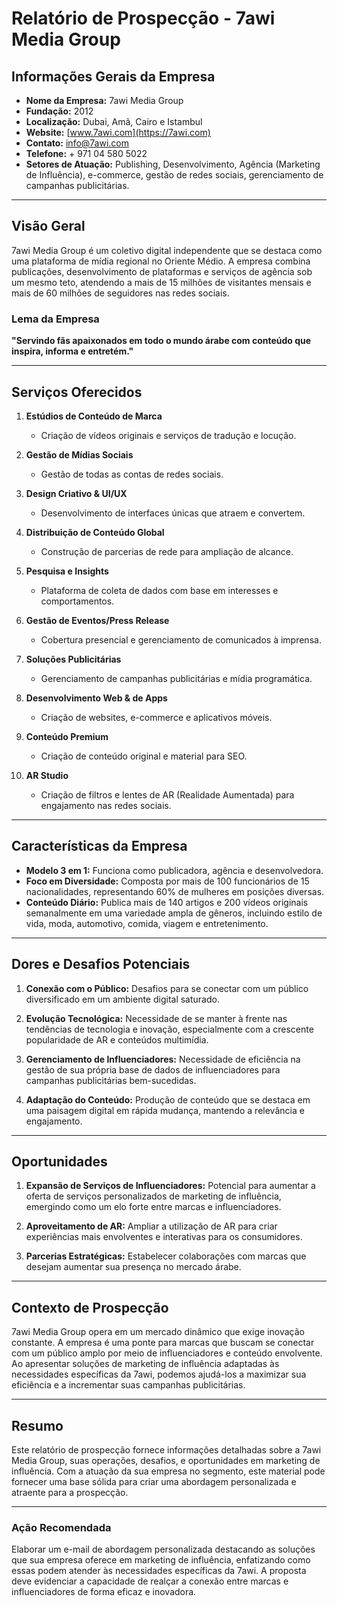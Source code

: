 # Relatório de Prospecção - 7awi Media Group

## Informações Gerais da Empresa
- **Nome da Empresa:** 7awi Media Group
- **Fundação:** 2012
- **Localização:** Dubai, Amã, Cairo e Istambul
- **Website:** [www.7awi.com](https://7awi.com)
- **Contato:** info@7awi.com
- **Telefone:** + 971 04 580 5022
- **Setores de Atuação:** Publishing, Desenvolvimento, Agência (Marketing de Influência), e-commerce, gestão de redes sociais, gerenciamento de campanhas publicitárias.

---

## Visão Geral
7awi Media Group é um coletivo digital independente que se destaca como uma plataforma de mídia regional no Oriente Médio. A empresa combina publicações, desenvolvimento de plataformas e serviços de agência sob um mesmo teto, atendendo a mais de 15 milhões de visitantes mensais e mais de 60 milhões de seguidores nas redes sociais.

### Lema da Empresa
**"Servindo fãs apaixonados em todo o mundo árabe com conteúdo que inspira, informa e entretém."**

---

## Serviços Oferecidos
1. **Estúdios de Conteúdo de Marca**
   - Criação de vídeos originais e serviços de tradução e locução.
   
2. **Gestão de Mídias Sociais**
   - Gestão de todas as contas de redes sociais.

3. **Design Criativo & UI/UX**
   - Desenvolvimento de interfaces únicas que atraem e convertem.

4. **Distribuição de Conteúdo Global**
   - Construção de parcerias de rede para ampliação de alcance.

5. **Pesquisa e Insights**
   - Plataforma de coleta de dados com base em interesses e comportamentos.

6. **Gestão de Eventos/Press Release**
   - Cobertura presencial e gerenciamento de comunicados à imprensa.

7. **Soluções Publicitárias**
   - Gerenciamento de campanhas publicitárias e mídia programática.

8. **Desenvolvimento Web & de Apps**
   - Criação de websites, e-commerce e aplicativos móveis.

9. **Conteúdo Premium**
   - Criação de conteúdo original e material para SEO.

10. **AR Studio**
    - Criação de filtros e lentes de AR (Realidade Aumentada) para engajamento nas redes sociais.

---

## Características da Empresa
- **Modelo 3 em 1:** Funciona como publicadora, agência e desenvolvedora.
- **Foco em Diversidade:** Composta por mais de 100 funcionários de 15 nacionalidades, representando 60% de mulheres em posições diversas.
- **Conteúdo Diário:** Publica mais de 140 artigos e 200 vídeos originais semanalmente em uma variedade ampla de gêneros, incluindo estilo de vida, moda, automotivo, comida, viagem e entretenimento.

---

## Dores e Desafios Potenciais
1. **Conexão com o Público:** Desafios para se conectar com um público diversificado em um ambiente digital saturado.
   
2. **Evolução Tecnológica:** Necessidade de se manter à frente nas tendências de tecnologia e inovação, especialmente com a crescente popularidade de AR e conteúdos multimídia.

3. **Gerenciamento de Influenciadores:** Necessidade de eficiência na gestão de sua própria base de dados de influenciadores para campanhas publicitárias bem-sucedidas.

4. **Adaptação do Conteúdo:** Produção de conteúdo que se destaca em uma paisagem digital em rápida mudança, mantendo a relevância e engajamento.

---

## Oportunidades
1. **Expansão de Serviços de Influenciadores:** Potencial para aumentar a oferta de serviços personalizados de marketing de influência, emergindo como um elo forte entre marcas e influenciadores.

2. **Aproveitamento de AR:** Ampliar a utilização de AR para criar experiências mais envolventes e interativas para os consumidores.

3. **Parcerias Estratégicas:** Estabelecer colaborações com marcas que desejam aumentar sua presença no mercado árabe.

---

## Contexto de Prospecção
7awi Media Group opera em um mercado dinâmico que exige inovação constante. A empresa é uma ponte para marcas que buscam se conectar com um público amplo por meio de influenciadores e conteúdo envolvente. Ao apresentar soluções de marketing de influência adaptadas às necessidades específicas da 7awi, podemos ajudá-los a maximizar sua eficiência e a incrementar suas campanhas publicitárias.

---

## Resumo
Este relatório de prospecção fornece informações detalhadas sobre a 7awi Media Group, suas operações, desafios, e oportunidades em marketing de influência. Com a atuação da sua empresa no segmento, este material pode fornecer uma base sólida para criar uma abordagem personalizada e atraente para a prospecção.

---

### Ação Recomendada
Elaborar um e-mail de abordagem personalizada destacando as soluções que sua empresa oferece em marketing de influência, enfatizando como essas podem atender às necessidades específicas da 7awi. A proposta deve evidenciar a capacidade de realçar a conexão entre marcas e influenciadores de forma eficaz e inovadora.
